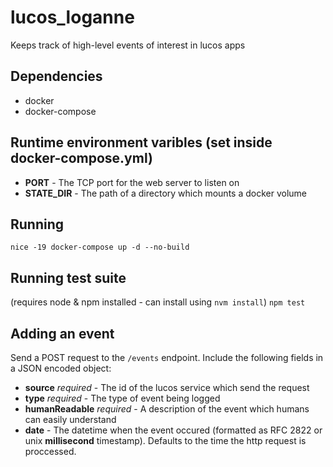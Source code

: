 # lucos_loganne
Keeps track of high-level events of interest in lucos apps

## Dependencies
* docker
* docker-compose

## Runtime environment varibles (set inside docker-compose.yml)
* __PORT__ - The TCP port for the web server to listen on
* __STATE_DIR__ - The path of a directory which mounts a docker volume

## Running
`nice -19 docker-compose up -d --no-build`

## Running test suite
(requires node & npm installed - can install using `nvm install`)
`npm test`

## Adding an event

Send a POST request to the `/events` endpoint.  Include the following fields in a JSON encoded object:

* __source__ _required_ - The id of the lucos service which send the request
* __type__ _required_ - The type of event being logged
* __humanReadable__ _required_ - A description of the event which humans can easily understand
* __date__ - The datetime when the event occured (formatted as RFC 2822 or unix __millisecond__ timestamp).  Defaults to the time the http request is proccessed.
